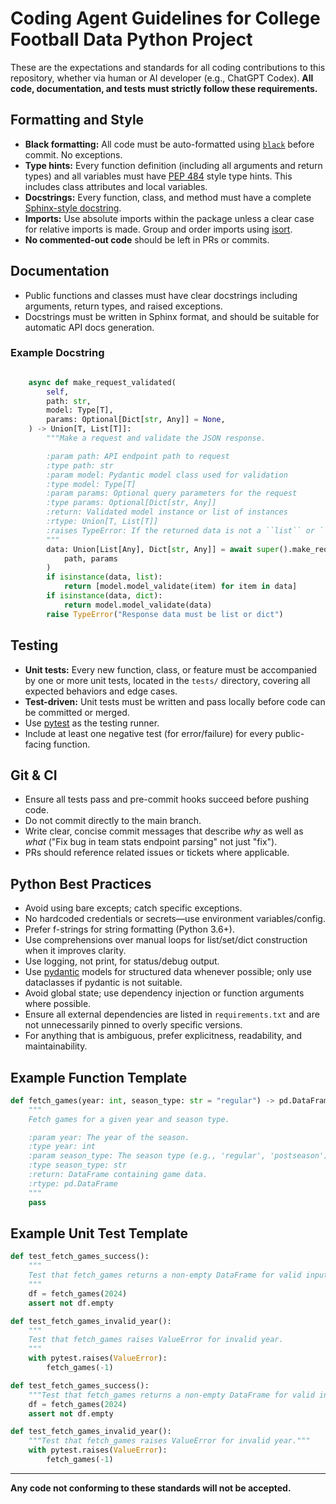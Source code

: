 # Coding Agent Guidelines for College Football Data Python Project

These are the expectations and standards for all coding contributions to this repository, whether via human or AI developer (e.g., ChatGPT Codex). **All code, documentation, and tests must strictly follow these requirements.**

## Formatting and Style

- **Black formatting:** All code must be auto-formatted using [`black`](https://github.com/psf/black) before commit. No exceptions.
- **Type hints:** Every function definition (including all arguments and return types) and all variables must have [PEP 484](https://peps.python.org/pep-0484/) style type hints. This includes class attributes and local variables.
- **Docstrings:** Every function, class, and method must have a complete [Sphinx-style docstring](https://sphinxcontrib-napoleon.readthedocs.io/en/latest/example_google.html).
- **Imports:** Use absolute imports within the package unless a clear case for relative imports is made. Group and order imports using [isort](https://pycqa.github.io/isort/).
- **No commented-out code** should be left in PRs or commits.

## Documentation
- Public functions and classes must have clear docstrings including arguments, return types, and raised exceptions.
- Docstrings must be written in Sphinx format, and should be suitable for automatic API docs generation.
### Example Docstring
```python

    async def make_request_validated(
        self,
        path: str,
        model: Type[T],
        params: Optional[Dict[str, Any]] = None,
    ) -> Union[T, List[T]]:
        """Make a request and validate the JSON response.

        :param path: API endpoint path to request
        :type path: str
        :param model: Pydantic model class used for validation
        :type model: Type[T]
        :param params: Optional query parameters for the request
        :type params: Optional[Dict[str, Any]]
        :return: Validated model instance or list of instances
        :rtype: Union[T, List[T]]
        :raises TypeError: If the returned data is not a ``list`` or ``dict``
        """
        data: Union[List[Any], Dict[str, Any]] = await super().make_request(
            path, params
        )
        if isinstance(data, list):
            return [model.model_validate(item) for item in data]
        if isinstance(data, dict):
            return model.model_validate(data)
        raise TypeError("Response data must be list or dict")
```

## Testing
- **Unit tests:** Every new function, class, or feature must be accompanied by one or more unit tests, located in the `tests/` directory, covering all expected behaviors and edge cases.
- **Test-driven:** Unit tests must be written and pass locally before code can be committed or merged.
- Use [pytest](https://docs.pytest.org/) as the testing runner.
- Include at least one negative test (for error/failure) for every public-facing function.

## Git & CI
- Ensure all tests pass and pre-commit hooks succeed before pushing code.
- Do not commit directly to the main branch.
- Write clear, concise commit messages that describe _why_ as well as _what_ ("Fix bug in team stats endpoint parsing" not just "fix").
- PRs should reference related issues or tickets where applicable.

## Python Best Practices
- Avoid using bare excepts; catch specific exceptions.
- No hardcoded credentials or secrets—use environment variables/config.
- Prefer f-strings for string formatting (Python 3.6+).
- Use comprehensions over manual loops for list/set/dict construction when it improves clarity.
- Use logging, not print, for status/debug output.
- Use [pydantic](https://docs.pydantic.dev/) models for structured data whenever possible; only use dataclasses if pydantic is not suitable.
- Avoid global state; use dependency injection or function arguments where possible.
- Ensure all external dependencies are listed in `requirements.txt` and are not unnecessarily pinned to overly specific versions.
- For anything that is ambiguous, prefer explicitness, readability, and maintainability.

## Example Function Template
```python
def fetch_games(year: int, season_type: str = "regular") -> pd.DataFrame:
    """
    Fetch games for a given year and season type.

    :param year: The year of the season.
    :type year: int
    :param season_type: The season type (e.g., 'regular', 'postseason').
    :type season_type: str
    :return: DataFrame containing game data.
    :rtype: pd.DataFrame
    """
    pass
```

## Example Unit Test Template
```python
def test_fetch_games_success():
    """
    Test that fetch_games returns a non-empty DataFrame for valid input.
    """
    df = fetch_games(2024)
    assert not df.empty

def test_fetch_games_invalid_year():
    """
    Test that fetch_games raises ValueError for invalid year.
    """
    with pytest.raises(ValueError):
        fetch_games(-1)
```
```python
def test_fetch_games_success():
    """Test that fetch_games returns a non-empty DataFrame for valid input."""
    df = fetch_games(2024)
    assert not df.empty

def test_fetch_games_invalid_year():
    """Test that fetch_games raises ValueError for invalid year."""
    with pytest.raises(ValueError):
        fetch_games(-1)
```

---
**Any code not conforming to these standards will not be accepted.**
